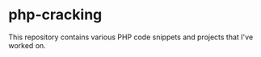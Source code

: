 # php-cracking
This repository contains various PHP code snippets and projects that I've worked on.
